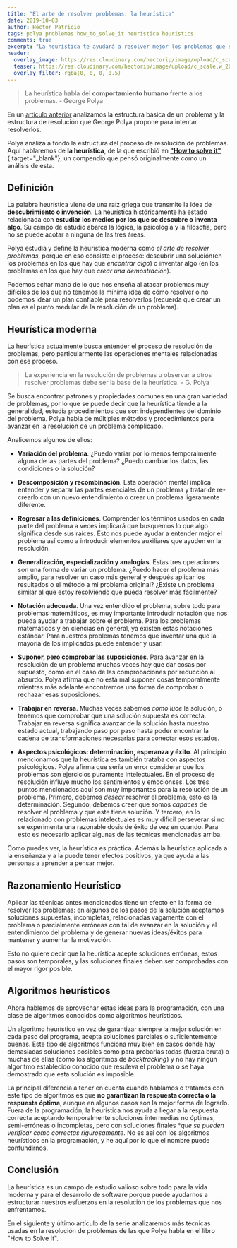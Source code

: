 ```yaml
---
title: "El arte de resolver problemas: la heurística"
date: 2019-10-03
author: Héctor Patricio
tags: polya problemas how_to_solve_it heurística heuristics
comments: true
excerpt: "La heurística te ayudará a resolver mejor los problemas que se te presentan como programador. Veamosla más detenidamente."
header:
  overlay_image: https://res.cloudinary.com/hectorip/image/upload/c_scale,w_1440/v1551506016/photo-1551267881-f198ba4aba07_dfxmjj.jpg
  teaser: https://res.cloudinary.com/hectorip/image/upload/c_scale,w_200/v1551506016/photo-1551267881-f198ba4aba07_dfxmjj.jpg
  overlay_filter: rgba(0, 0, 0, 0.5)
---
```

> La heurística habla del **comportamiento humano** frente a los problemas. - George Polya

En un [artículo anterior](/2019/09/27/tecnicas-para-resolver-problemas.html) analizamos la estructura básica de un problema y la estructura de resolución que George Polya propone para intentar resolverlos.

Polya analiza a fondo la estructura del proceso de resolución de problemas. Aquí hablaremos de **la heurística**, de la que escribió en [**"How to solve it"**](https://math.hawaii.edu/home/pdf/putnam/PolyaHowToSolveIt.pdf){:target="_blank"}, un compendio que pensó originalmente como un análisis de esta.

## Definición

La palabra heurística viene de una raíz griega que transmite la idea de **descubrimiento o invención**. La heurística históricamente ha estado relacionada con **estudiar los medios por los que se descubre o inventa algo**. Su campo de estudio abarca la lógica, la psicología y la filosofía, pero no se puede acotar a ninguna de las tres áreas.

Polya estudia y define la heurística moderna como _el arte de resolver problemas_, porque en eso consiste el proceso: descubrir una solución(en los problemas en los que hay que _encontrar algo_) o inventar algo (en los problemas en los que hay que _crear una demostración_).

Podemos echar mano de lo que nos enseña al atacar problemas muy difíciles de los que no tenemos la mínima idea de cómo resolver o no podemos idear un plan confiable para resolverlos (recuerda que crear un plan es el punto medular de la resolución de un problema).

## Heurística moderna

La heurística actualmente busca entender el proceso de resolución de problemas, pero particularmente las operaciones mentales relacionadas con ese proceso.

> La experiencia en la resolución de problemas u observar a otros resolver problemas debe ser la base de la heurística. - G. Polya

Se busca encontrar patrones y propiedades comunes en una gran variedad de problemas, por lo que se puede decir que la heurística tiende a la generalidad, estudia procedimientos que son independientes del dominio del problema.
Polya habla de múltiples métodos y procedimientos para avanzar en la resolución de un problema complicado.

Analicemos algunos de ellos:

- **Variación del problema**. ¿Puedo variar por lo menos temporalmente alguna de las partes del problema? ¿Puedo cambiar los datos, las condiciones o la solución?

- **Descomposición y recombinación**. Esta operación mental implica entender y separar las partes esenciales de un problema y tratar de re-crearlo con un nuevo entendimiento o crear un problema ligeramente diferente.

- **Regresar a las definiciones**. Comprender los términos usados en cada parte del problema a veces implicará que busquemos lo que algo significa desde sus raíces. Esto nos puede ayudar a entender mejor el problema así como a introducir elementos auxiliares que ayuden en la resolución.

- **Generalización, especialización y analogías**. Estas tres operaciones son una forma de variar un problema. ¿Puedo hacer el problema más amplio, para resolver un caso más general y después aplicar los resultados o el método a mi problema original? ¿Existe un problema similar al que estoy resolviendo que pueda resolver más fácilmente?

- **Notación adecuada**. Una vez entendido el problema, sobre todo para problemas matemáticos, es muy importante introducir notación que nos pueda ayudar a trabajar sobre el problema. Para los problemas matemáticos y en ciencias en general, ya existen estas notaciones estándar. Para nuestros problemas tenemos que inventar una que la mayoría de los implicados puede entender y usar.

- **Suponer, pero comprobar las suposiciones**. Para avanzar en la resolución de un problema muchas veces hay que dar cosas por supuesto, como en el caso de las comprobaciones por reducción al absurdo. Polya afirma que no está mal suponer cosas temporalmente mientras más adelante encontremos una forma de comprobar o rechazar esas suposiciones.

- **Trabajar en reversa**. Muchas veces sabemos _como luce_ la solución, o tenemos que comprobar que una solución supuesta es correcta. Trabajar en reversa significa avanzar de la solución hasta nuestro estado actual, trabajando paso por paso hasta poder encontrar la cadena de transformaciones necesarias para conectar esos estados.

- **Aspectos psicológicos: determinación, esperanza y éxito**. Al principio mencionamos que la heurística es también trataba con aspectos psicológicos. Polya afirma que sería un error considerar que los problemas son ejercicios puramente intelectuales. En el proceso de resolución influye mucho los sentimientos y emocionses. Los tres puntos mencionados aquí son muy importantes para la resolución de un problema. Primero, debemos _desear_ resolver el problema, esto es la determinación. Segundo, debemos creer que somos _capaces_ de resolver el problema y que este tiene solución. Y tercero, en lo relacionado con problemas intelectuales es muy difícil perseverar si no se experimenta una razonable dosis de éxito de vez en cuando. Para esto es necesario aplicar algunas de las técnicas mencionadas arriba.

Como puedes ver, la heurística es práctica. Además la heurística aplicada a la enseñanza y a la puede tener efectos positivos, ya que ayuda a las personas a aprender a pensar mejor.

## Razonamiento Heurístico

Aplicar las técnicas antes mencionadas tiene un efecto en la forma de resolver los problemas: en algunos de los pasos de la solución aceptamos soluciones supuestas, incompletas, relacionadas vagamente con el problema o parcialmente erróneas con tal de avanzar en la solución y el entendimiento del problema y de generar nuevas ideas/éxitos para mantener y aumentar la motivación.

Esto no quiere decir que la heurística acepte soluciones erróneas, estos pasos son temporales, y las soluciones finales deben ser comprobadas con el mayor rigor posible.

## Algoritmos heurísticos

Ahora hablemos de aprovechar estas ideas para la programación, con una clase de algoritmos conocidos como algoritmos heurísticos.

Un algoritmo heurístico en vez de garantizar siempre la mejor solución en cada paso del programa, acepta soluciones parciales o suficientemente buenas. Este tipo de algoritmos funciona muy bien en casos donde hay demasiadas soluciones posibles como para probarlas todas (fuerza bruta) o muchas de ellas (como los algoritmos de _backtracking_) y no hay ningún algoritmo establecido conocido que resuleva el problema  o se haya demostrado que esta solución es imposible.

La principal diferencia a tener en cuenta cuando hablamos o tratamos con este tipo de algoritmos es que **no garantizan la respuesta correcta o la respuesta óptima**, aunque en algunos casos son la mejor forma de lograrlo. Fuera de la programación, la heurística nos ayuda a llegar a la respuesta correcta aceptando temporalmente soluciones intermedias no óptimas, semi-erróneas o incompletas, pero con soluciones finales **que se pueden verificar como correctas rigurosamente*. No es así con los algoritmos heurísticos en la programación, y he aquí por lo que el nombre puede confundirnos.

## Conclusión

La heurística es un campo de estudio valioso sobre todo para la vida moderna y para el desarrollo de software porque puede ayudarnos a estructurar nuestros esfuerzos en la resolución de los problemas que nos enfrentamos.

En el siguiente y último artículo de la serie analizaremos más técnicas usadas en la resolución de problemas de las que Polya habla en el libro "How to Solve It".

